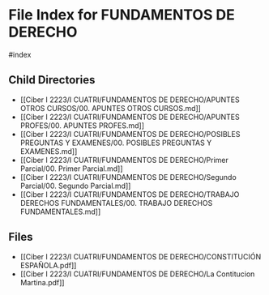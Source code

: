 # File Index for FUNDAMENTOS DE DERECHO
#index

## Child Directories

- [[Ciber I 2223/I CUATRI/FUNDAMENTOS DE DERECHO/APUNTES OTROS CURSOS/00. APUNTES OTROS CURSOS.md]]
- [[Ciber I 2223/I CUATRI/FUNDAMENTOS DE DERECHO/APUNTES PROFES/00. APUNTES PROFES.md]]
- [[Ciber I 2223/I CUATRI/FUNDAMENTOS DE DERECHO/POSIBLES PREGUNTAS Y EXAMENES/00. POSIBLES PREGUNTAS Y EXAMENES.md]]
- [[Ciber I 2223/I CUATRI/FUNDAMENTOS DE DERECHO/Primer Parcial/00. Primer Parcial.md]]
- [[Ciber I 2223/I CUATRI/FUNDAMENTOS DE DERECHO/Segundo Parcial/00. Segundo Parcial.md]]
- [[Ciber I 2223/I CUATRI/FUNDAMENTOS DE DERECHO/TRABAJO DERECHOS FUNDAMENTALES/00. TRABAJO DERECHOS FUNDAMENTALES.md]]

## Files

- [[Ciber I 2223/I CUATRI/FUNDAMENTOS DE DERECHO/CONSTITUCIÓN ESPAÑOLA.pdf]]
- [[Ciber I 2223/I CUATRI/FUNDAMENTOS DE DERECHO/La Contitucion Martina.pdf]]
